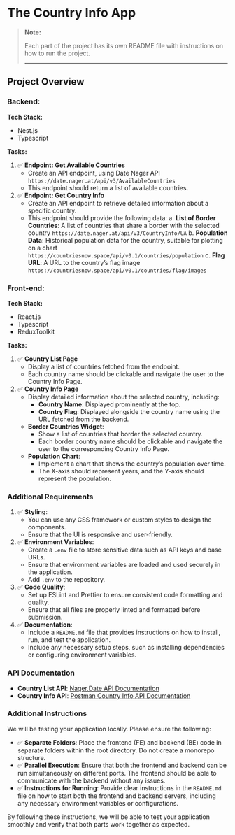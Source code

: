 # The Country Info App

> **Note:** 
> 
> Each part of the project has its own README file with instructions on how to run the project.
> 
> ___

## Project Overview

### Backend:

**Tech Stack:**

- Nest.js
- Typescript

**Tasks:**

1. ✅ **Endpoint: Get Available Countries**
    - Create an API endpoint, using Date Nager API `https://date.nager.at/api/v3/AvailableCountries`
    - This endpoint should return a list of available countries.
2. ✅ **Endpoint: Get Country Info**
    - Create an API endpoint to retrieve detailed information about a specific country.
    - This endpoint should provide the following data:
    a. **List of Border Countries**: A list of countries that share a border with the selected country `https://date.nager.at/api/v3/CountryInfo/UA`
    b. **Population Data**: Historical population data for the country, suitable for plotting on a chart `https://countriesnow.space/api/v0.1/countries/population`
    c. **Flag URL**: A URL to the country’s flag image `https://countriesnow.space/api/v0.1/countries/flag/images`

### Front-end:

**Tech Stack:**

- React.js
- Typescript
- ReduxToolkit

**Tasks:**

1. ✅ **Country List Page**
    - Display a list of countries fetched from the endpoint.
    - Each country name should be clickable and navigate the user to the Country Info Page.
2. ✅ **Country Info Page**
    - Display detailed information about the selected country, including:
        - **Country Name**: Displayed prominently at the top.
        - **Country Flag**: Displayed alongside the country name using the URL fetched from the backend.
    - **Border Countries Widget**:
        - Show a list of countries that border the selected country.
        - Each border country name should be clickable and navigate the user to the corresponding Country Info Page.
    - **Population Chart**:
        - Implement a chart that shows the country’s population over time.
        - The X-axis should represent years, and the Y-axis should represent the population.

### Additional Requirements

1. ✅ **Styling**:
    - You can use any CSS framework or custom styles to design the components.
    - Ensure that the UI is responsive and user-friendly.
2. ✅ **Environment Variables**:
    - Create a `.env` file to store sensitive data such as API keys and base URLs.
    - Ensure that environment variables are loaded and used securely in the application.
    - Add `.env` to the repository.
3. ✅ **Code Quality**:
    - Set up ESLint and Prettier to ensure consistent code formatting and quality.
    - Ensure that all files are properly linted and formatted before submission.
4. ✅ **Documentation**:
    - Include a `README.md` file that provides instructions on how to install, run, and test the application.
    - Include any necessary setup steps, such as installing dependencies or configuring environment variables.

### API Documentation

- **Country List API**: [Nager.Date API Documentation](https://date.nager.at/swagger/index.html)
- **Country Info API**: [Postman Country Info API Documentation](https://documenter.getpostman.com/view/1134062/T1LJjU52)

### Additional Instructions

We will be testing your application locally. Please ensure the following:

- ✅ **Separate Folders**: Place the frontend (FE) and backend (BE) code in separate folders within the root directory. Do not create a monorepo structure.
- ✅ **Parallel Execution**: Ensure that both the frontend and backend can be run simultaneously on different ports. The frontend should be able to communicate with the backend without any issues.
- ✅ **Instructions for Running**: Provide clear instructions in the `README.md` file on how to start both the frontend and backend servers, including any necessary environment variables or configurations.

By following these instructions, we will be able to test your application smoothly and verify that both parts work together as expected.